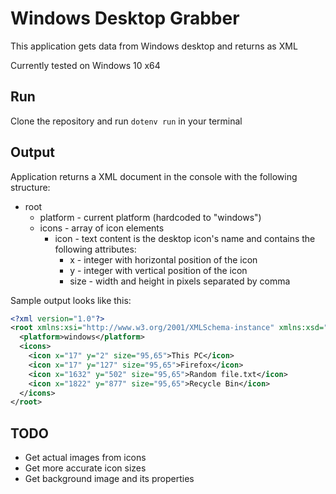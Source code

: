 # Windows Desktop Grabber

This application gets data from Windows desktop and returns as XML

Currently tested on Windows 10 x64

## Run

Clone the repository and run `dotenv run` in your terminal

## Output

Application returns a XML document in the console with the following structure:

- root
  - platform - current platform (hardcoded to "windows")
  - icons - array of icon elements
    - icon - text content is the desktop icon's name and contains the following attributes:
      - x - integer with horizontal position of the icon
      - y - integer with vertical position of the icon
      - size - width and height in pixels separated by comma

Sample output looks like this:

```xml
<?xml version="1.0"?>
<root xmlns:xsi="http://www.w3.org/2001/XMLSchema-instance" xmlns:xsd="http://www.w3.org/2001/XMLSchema">
  <platform>windows</platform>
  <icons>
    <icon x="17" y="2" size="95,65">This PC</icon>   
    <icon x="17" y="127" size="95,65">Firefox</icon>
    <icon x="1632" y="502" size="95,65">Random file.txt</icon>
    <icon x="1822" y="877" size="95,65">Recycle Bin</icon>
  </icons>
</root>
```

## TODO

- Get actual images from icons
- Get more accurate icon sizes
- Get background image and its properties
